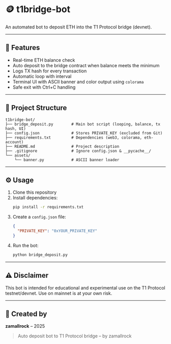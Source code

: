 # 🪙 t1bridge-bot

An automated bot to deposit ETH into the T1 Protocol bridge (devnet).

---

## 🚀 Features
- Real-time ETH balance check
- Auto deposit to the bridge contract when balance meets the minimum
- Logs TX hash for every transaction
- Automatic loop with interval
- Terminal UI with ASCII banner and color output using `colorama`
- Safe exit with Ctrl+C handling

---

## 📁 Project Structure
```
t1bridge-bot/
├── bridge_deposit.py        # Main bot script (looping, balance, tx hash, UI)
├── config.json              # Stores PRIVATE_KEY (excluded from Git)
├── requirements.txt         # Dependencies (web3, colorama, eth-account)
├── README.md                # Project description
├── .gitignore               # Ignore config.json & __pycache__/
└── assets/
    └── banner.py            # ASCII banner loader
```

---

## ⚙️ Usage
1. Clone this repository
2. Install dependencies:
   ```bash
   pip install -r requirements.txt
   ```
3. Create a `config.json` file:
   ```json
   {
     "PRIVATE_KEY": "0xYOUR_PRIVATE_KEY"
   }
   ```
4. Run the bot:
   ```bash
   python bridge_deposit.py
   ```

---

## ⚠️ Disclaimer
This bot is intended for educational and experimental use on the T1 Protocol testnet/devnet. Use on mainnet is at your own risk.

---

## 🧠 Created by
**zamallrock** – 2025

> Auto deposit bot to T1 Protocol bridge – by zamallrock

